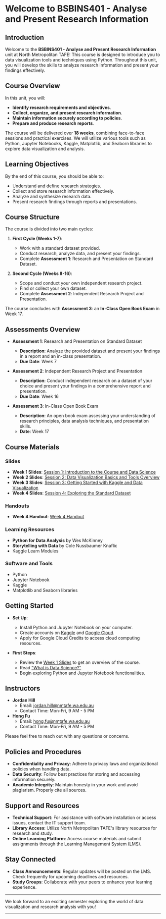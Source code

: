 
# Welcome to BSBINS401 - Analyse and Present Research Information

## Introduction

Welcome to the **BSBINS401 - Analyse and Present Research Information** unit at North Metropolitan TAFE! This course is designed to introduce you to data visualization tools and techniques using Python. Throughout this unit, you will develop the skills to analyze research information and present your findings effectively.

## Course Overview

In this unit, you will:

- **Identify research requirements and objectives**.
- **Collect, organize, and present research information**.
- **Maintain information securely according to policies**.
- **Prepare and produce research reports**.

The course will be delivered over **18 weeks**, combining face-to-face sessions and practical exercises. We will utilize various tools such as Python, Jupyter Notebooks, Kaggle, Matplotlib, and Seaborn libraries to explore data visualization and analysis.

## Learning Objectives

By the end of this course, you should be able to:

- Understand and define research strategies.
- Collect and store research information effectively.
- Analyze and synthesize research data.
- Present research findings through reports and presentations.

## Course Structure

The course is divided into two main cycles:

1. **First Cycle (Weeks 1-7)**:
   - Work with a standard dataset provided.
   - Conduct research, analyze data, and present your findings.
   - Complete **Assessment 1**: Research and Presentation on Standard Dataset.

2. **Second Cycle (Weeks 8-16)**:
   - Scope and conduct your own independent research project.
   - Find or collect your own dataset.
   - Complete **Assessment 2**: Independent Research Project and Presentation.

The course concludes with **Assessment 3**: an **In-Class Open Book Exam** in Week 17.

## Assessments Overview

- **Assessment 1**: Research and Presentation on Standard Dataset
  - **Description**: Analyze the provided dataset and present your findings in a report and an in-class presentation.
  - **Due Date**: Week 7

- **Assessment 2**: Independent Research Project and Presentation
  - **Description**: Conduct independent research on a dataset of your choice and present your findings in a comprehensive report and presentation.
  - **Due Date**: Week 16

- **Assessment 3**: In-Class Open Book Exam
  - **Description**: An open book exam assessing your understanding of research principles, data analysis techniques, and presentation skills.
  - **Date**: Week 17

## Course Materials

### Slides
- **Week 1 Slides**: [Session 1: Introduction to the Course and Data Science](week_1.html)
- **Week 2 Slides**: [Session 2: Data Visualization Basics and Tools Overview](week_2.html)
- **Week 3 Slides**: [Session 3: Getting Started with Kaggle and Data Visualization](week_3.html)
- **Week 4 Slides**: [Session 4: Exploring the Standard Dataset](week_4.html)

### Handouts
- **Week 4 Handout**: [Week 4 Handout](handouts/week_4.html)

### Learning Resources
- **Python for Data Analysis** by Wes McKinney
- **Storytelling with Data** by Cole Nussbaumer Knaflic
- Kaggle Learn Modules

### Software and Tools
  - Python
  - Jupyter Notebook
  - Kaggle
  - Matplotlib and Seaborn libraries

## Getting Started

- **Set Up**:
  - Install Python and Jupyter Notebook on your computer.
  - Create accounts on [Kaggle](https://www.kaggle.com/) and [Google Cloud](https://cloud.google.com/edu).
  - Apply for Google Cloud Credits to access cloud computing resources.

- **First Steps**:
  - Review the [Week 1 Slides](week_1.html) to get an overview of the course.
  - Read ["What is Data Science?"](https://www.ibm.com/cloud/learn/data-science-introduction)
  - Begin exploring Python and Jupyter Notebook functionalities.

## Instructors

- **Jordan Hill**
  - Email: [jordan.hill@nmtafe.wa.edu.au](mailto:jordan.hill@nmtafe.wa.edu.au)
  - Contact Time: Mon-Fri, 9 AM - 5 PM
- **Hong Fu**
  - Email: [hong.fu@nmtafe.wa.edu.au](mailto:hong.fu@nmtafe.wa.edu.au)
  - Contact Time: Mon-Fri, 9 AM - 5 PM

Please feel free to reach out with any questions or concerns.

## Policies and Procedures

- **Confidentiality and Privacy**: Adhere to privacy laws and organizational policies when handling data.
- **Data Security**: Follow best practices for storing and accessing information securely.
- **Academic Integrity**: Maintain honesty in your work and avoid plagiarism. Properly cite all sources.

## Support and Resources

- **Technical Support**: For assistance with software installation or access issues, contact the IT support team.
- **Library Access**: Utilize North Metropolitan TAFE's library resources for research and study.
- **Online Learning Platform**: Access course materials and submit assignments through the Learning Management System (LMS).

## Stay Connected

- **Class Announcements**: Regular updates will be posted on the LMS. Check frequently for upcoming deadlines and resources.
- **Study Groups**: Collaborate with your peers to enhance your learning experience.

---

We look forward to an exciting semester exploring the world of data visualization and research analysis with you!

---
